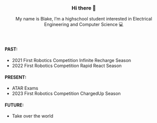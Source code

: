 <header>
<h3 align="center"> Hi there 👋 </h3>

<p align="center"> 
  My name is Blake, I’m a highschool student interested in Electrical Engineering and Computer Science 💻
</p>
</header>

<!-- past section -->
<h4>
  PAST:
</h4>

<ul>
  <li>2021 First Robotics Competition Infinite Recharge Season</li>
  <li>2022 First Robotics Competition Rapid React Season</li>
</ul>

<!-- present section -->
<h4>
  PRESENT:
</h4>
<ul>
  <li>ATAR Exams</li>
  <li>2023 First Robotics Competition ChargedUp Season</li>
</ul>

<!-- future section -->
<h4>
  FUTURE:
</h4>
<ul>
  <li>Take over the world</li>
</ul>

